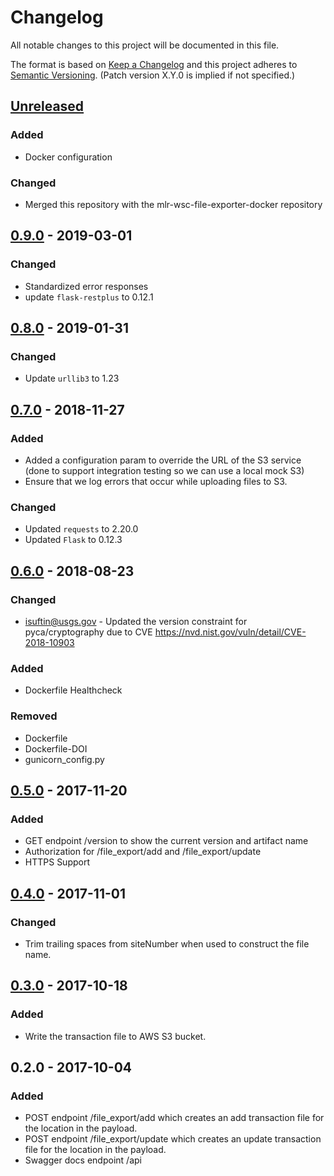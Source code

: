 # Changelog
All notable changes to this project will be documented in this file.

The format is based on [Keep a Changelog](http://keepachangelog.com/en/1.0.0/)
and this project adheres to [Semantic Versioning](http://semver.org/spec/v2.0.0.html). (Patch version X.Y.0 is implied if not specified.)

## [Unreleased]
### Added
- Docker configuration

### Changed
- Merged this repository with the mlr-wsc-file-exporter-docker repository

## [0.9.0] - 2019-03-01
### Changed
- Standardized error responses
- update `flask-restplus` to 0.12.1

## [0.8.0] - 2019-01-31
### Changed
- Update `urllib3` to 1.23

## [0.7.0] - 2018-11-27
### Added
- Added a configuration param to override the URL of the S3 service (done to support integration testing so we can use a local mock S3)
- Ensure that we log errors that occur while uploading files to S3.

### Changed
- Updated `requests` to 2.20.0 
- Updated `Flask` to 0.12.3
 
## [0.6.0] - 2018-08-23
### Changed
- isuftin@usgs.gov - Updated the version constraint for pyca/cryptography due to
CVE https://nvd.nist.gov/vuln/detail/CVE-2018-10903

### Added
- Dockerfile Healthcheck

### Removed
- Dockerfile
- Dockerfile-DOI
- gunicorn_config.py

## [0.5.0] - 2017-11-20
### Added
- GET endpoint /version to show the current version and artifact name
- Authorization for /file_export/add and /file_export/update
- HTTPS Support

## [0.4.0] - 2017-11-01

### Changed
- Trim trailing spaces from siteNumber when used to construct the file name.

## [0.3.0] - 2017-10-18

### Added
- Write the transaction file to AWS S3 bucket.

## 0.2.0 - 2017-10-04

### Added
- POST endpoint /file_export/add which creates an add transaction file for the location in the payload.
- POST endpoint /file_export/update which creates an update transaction file for the location in the payload.
- Swagger docs endpoint /api

[Unreleased]: https://github.com/USGS-CIDA/MLR-WSC-File-Exporter/compare/MLR-WSC-File-Exporter-0.9.0...master
[0.9.0]: https://github.com/USGS-CIDA/MLR-WSC-File-Exporter/compare/MLR-WSC-File-Exporter-0.8.0...MLR-WSC-File-Exporter-0.9.0
[0.8.0]: https://github.com/USGS-CIDA/MLR-WSC-File-Exporter/compare/MLR-WSC-File-Exporter-0.7.0...MLR-WSC-File-Exporter-0.8.0
[0.7.0]: https://github.com/USGS-CIDA/MLR-WSC-File-Exporter/compare/MLR-WSC-File-Exporter-0.6.0...MLR-WSC-File-Exporter-0.7.0
[0.6.0]: https://github.com/USGS-CIDA/MLR-WSC-File-Exporter/compare/MLR-WSC-File-Exporter-0.5.0...MLR-WSC-File-Exporter-0.6.0
[0.5.0]: https://github.com/USGS-CIDA/MLR-WSC-File-Exporter/compare/MLR-WSC-File-Exporter-0.4.0...MLR-WSC-File-Exporter-0.5.0
[0.4.0]: https://github.com/USGS-CIDA/MLR-WSC-File-Exporter/compare/MLR-WSC-File-Exporter-0.3.0...MLR-WSC-File-Exporter-0.4.0
[0.3.0]: https://github.com/USGS-CIDA/MLR-WSC-File-Exporter/compare/MLR-WSC-File-Exporter-0.2.0...MLR-WSC-File-Exporter-0.3.0
